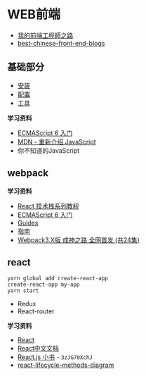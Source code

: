 # WEB前端

* [我的前端工程師之路](https://denny.qollie.com/2016/01/18/way-to-fed/)
* [best-chinese-front-end-blogs](https://github.com/FrankFang/best-chinese-front-end-blogs)

## 基础部分

* [安装](install.md)
* [配置](config.md)
* [工具](tools.md)

**学习资料**

* [ECMAScript 6 入门](http://es6.ruanyifeng.com/)
* [MDN - 重新介绍 JavaScript](https://developer.mozilla.org/zh-CN/docs/Web/JavaScript/A_re-introduction_to_JavaScript)
* 你不知道的JavaScript

## webpack

**学习资料**

* [React 技术栈系列教程](http://www.ruanyifeng.com/blog/2016/09/react-technology-stack.html)
* [ECMAScript 6 入门](http://es6.ruanyifeng.com/)
* [Guides](https://webpack.js.org/guides/)
* [指南](https://doc.webpack-china.org/guides/)
* [Webpack3.X版 成神之路 全网首发 (共24集)](http://jspang.com/2017/09/16/webpack3-2/)

## react

	yarn global add create-react-app
	create-react-app my-app
	yarn start
	
* Redux
* React-router


**学习资料**

* [React](https://reactjs.org/)
* [React中文文档](https://doc.react-china.org/)
* [React.js 小书](http://huziketang.mangojuice.top/books/react/) - `3zJG70XchJ`
* [react-lifecycle-methods-diagram](https://github.com/wojtekmaj/react-lifecycle-methods-diagram)

